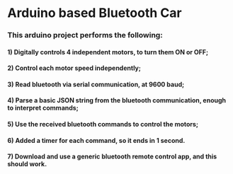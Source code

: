 # Arduino based Bluetooth Car

### This arduino project performs the following:

#### 1) Digitally controls 4 independent motors, to turn them ON or OFF;
#### 2) Control each motor speed independently;
#### 3) Read bluetooth via serial communication, at 9600 baud;
#### 4) Parse a basic JSON string from the bluetooth communication, enough to interpret commands;
#### 5) Use the received bluetooth commands to control the motors;
#### 6) Added a timer for each command, so it ends in 1 second.
#### 7) Download and use a generic bluetooth remote control app, and this should work.
